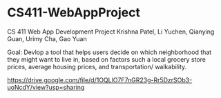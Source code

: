 # CS411-WebAppProject

CS 411 Web App Development Project
Krishna Patel, Li Yuchen, Qianying Guan, Urimy Cha, Gao Yuan

Goal: Devlop a tool that helps users decide on which neighborhood that they might want to live in, based on factors such a local grocery store prices, average housing prices, and transportation/ walkability.

https://drive.google.com/file/d/1OQLlO7F7nGR23g-Rr5DzrSOb3-uoNcdY/view?usp=sharing 
